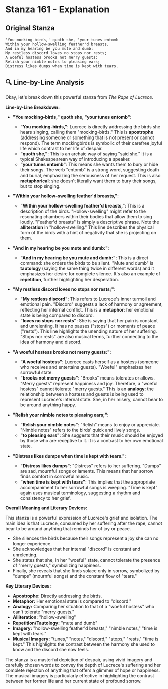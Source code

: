 # Stanza 161 - Explanation

## Original Stanza
```
'You mocking-birds,' quoth she, 'your tunes entomb
Within your hollow-swelling feather'd breasts,
And in my hearing be you mute and dumb:
My restless discord loves no stops nor rests;
A woeful hostess brooks not merry guests:
Relish your nimble notes to pleasing ears;
Distress likes dumps when time is kept with tears.
```

## 🔍 Line-by-Line Analysis
Okay, let's break down this powerful stanza from *The Rape of Lucrece*.

**Line-by-Line Breakdown:**

*   **"You mocking-birds," quoth she, "your tunes entomb"**:
    *   **"You mocking-birds,"**: Lucrece is directly addressing the birds she hears singing, calling them "mocking-birds."  This is **apostrophe** (addressing someone or something that is not present or cannot respond). The term mockingbirds is symbolic of their carefree joyful life which contrast to her life of despair.
    *   **"quoth she,"**: This is an archaic way of saying "said she." It is a typical Shakespearean way of introducing a speaker.
    *   **"your tunes entomb"**:  This means she wants them to bury or hide their songs. The verb "entomb" is a strong word, suggesting death and burial, emphasizing the seriousness of her request. This is also **metaphorical**: she doesn't literally want them to bury their songs, but to stop singing.

*   **"Within your hollow-swelling feather'd breasts,"**:
    *   **"Within your hollow-swelling feather'd breasts,"**: This is a description of the birds. "Hollow-swelling" might refer to the resonating chambers within their bodies that allow them to sing loudly. "Feather'd breasts" is simply a descriptive phrase. Note the **alliteration** in "hollow-swelling." This line describes the physical form of the birds with a hint of negativity that she is projecting on them.

*   **"And in my hearing be you mute and dumb:"**:
    *   **"And in my hearing be you mute and dumb:"**: This is a direct command: she orders the birds to be silent. "Mute and dumb" is **tautology** (saying the same thing twice in different words) and it emphasizes her desire for complete silence. It's also an example of **repetition**, further highlighting her desperation.

*   **"My restless discord loves no stops nor rests;"**:
    *   **"My restless discord"**: This refers to Lucrece's inner turmoil and emotional pain. "Discord" suggests a lack of harmony or agreement, reflecting her internal conflict. This is a **metaphor**: her emotional state is being compared to discord.
    *   **"loves no stops nor rests"**:  She is saying that her pain is constant and unrelenting. It has no pauses ("stops") or moments of peace ("rests"). This line highlights the unending nature of her suffering. "Stops nor rests" are also musical terms, further connecting to the idea of harmony and discord.

*   **"A woeful hostess brooks not merry guests:"**:
    *   **"A woeful hostess"**: Lucrece casts herself as a hostess (someone who receives and entertains guests). "Woeful" emphasizes her sorrowful state.
    *   **"brooks not merry guests"**: "Brooks" means tolerates or allows. "Merry guests" represent happiness and joy. Therefore, a "woeful hostess" cannot tolerate "merry guests." This is an **analogy**: the relationship between a hostess and guests is being used to represent Lucrece's internal state. She, in her misery, cannot bear to be around anything happy.

*   **"Relish your nimble notes to pleasing ears;"**:
    *   **"Relish your nimble notes"**: "Relish" means to enjoy or appreciate. "Nimble notes" refers to the birds' quick and lively songs.
    *   **"to pleasing ears"**: She suggests that their music should be enjoyed by those who are receptive to it. It is a contrast to her own emotional state.

*   **"Distress likes dumps when time is kept with tears."**:
    *   **"Distress likes dumps"**: "Distress" refers to her suffering. "Dumps" are sad, mournful songs or laments. This means that her sorrow finds comfort in sorrowful music.
    *   **"when time is kept with tears"**: This implies that the appropriate accompaniment to her sorrowful songs is weeping. "Time is kept" again uses musical terminology, suggesting a rhythm and consistency to her grief.

**Overall Meaning and Literary Devices:**

This stanza is a powerful expression of Lucrece's grief and isolation. The main idea is that Lucrece, consumed by her suffering after the rape, cannot bear to be around anything that reminds her of joy or peace.

*   She silences the birds because their songs represent a joy she can no longer experience.
*   She acknowledges that her internal "discord" is constant and unrelenting.
*   She states that she, in her "woeful" state, cannot tolerate the presence of "merry guests," symbolizing happiness.
*   Finally, she reveals that she finds solace only in sorrow, symbolized by "dumps" (mournful songs) and the constant flow of "tears."

**Key Literary Devices:**

*   **Apostrophe:** Directly addressing the birds.
*   **Metaphor:**  Her emotional state is compared to "discord."
*   **Analogy:** Comparing her situation to that of a "woeful hostess" who can't tolerate "merry guests."
*   **Alliteration:** "hollow-swelling"
*   **Repetition/Tautology:** "mute and dumb"
*   **Imagery:**  "hollow-swelling feather'd breasts," "nimble notes," "time is kept with tears."
*   **Musical Imagery:**  "tunes," "notes," "discord," "stops," "rests," "time is kept."  This highlights the contrast between the harmony she used to know and the discord she now feels.

The stanza is a masterful depiction of despair, using vivid imagery and carefully chosen words to convey the depth of Lucrece's suffering and her complete rejection of anything that offers a glimmer of hope or happiness. The musical imagery is particularly effective in highlighting the contrast between her former life and her current state of profound sorrow.
